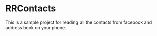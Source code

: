 # RRContacts
This is a sample project for reading all the contacts from facebook and address book on your phone.

